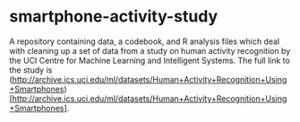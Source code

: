 # smartphone-activity-study
A repository containing data, a codebook, and R analysis files which deal with cleaning up a set of data from a study on human activity recognition by the UCI Centre for Machine Learning and Intelligent Systems. The full link to the study is (http://archive.ics.uci.edu/ml/datasets/Human+Activity+Recognition+Using+Smartphones)[http://archive.ics.uci.edu/ml/datasets/Human+Activity+Recognition+Using+Smartphones].
